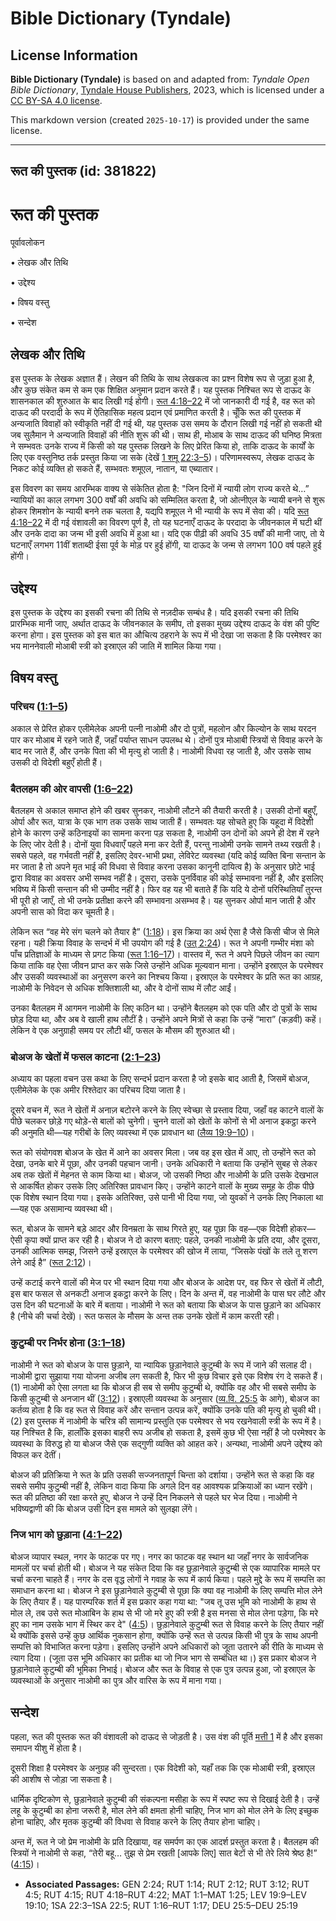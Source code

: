 # Bible Dictionary (Tyndale)

## License Information

**Bible Dictionary (Tyndale)** is based on and adapted from: _Tyndale Open Bible Dictionary_, [Tyndale House Publishers](https://tyndaleopenresources.com/), 2023, which is licensed under a [CC BY-SA 4.0 license](https://creativecommons.org/licenses/by-sa/4.0/legalcode.en).

This markdown version (created `2025-10-17`) is provided under the same license.



--------------------------------

## रूत की पुस्तक (id: 381822)

रूत की पुस्तक
=============

पूर्वावलोकन

• लेखक और तिथि

• उद्देश्य

• विषय वस्तु

• सन्देश 

लेखक और तिथि
------------

इस पुस्तक के लेखक अज्ञात हैं। लेखन की तिथि के साथ लेखकत्व का प्रश्न विशेष रूप से जुड़ा हुआ है, और कुछ संकेत कम से कम एक शिक्षित अनुमान प्रदान करते हैं। यह पुस्तक निश्चित रूप से दाऊद के शासनकाल की शुरुआत के बाद लिखी गई होगी। [रूत 4:18–22](https://ref.ly/Ruth4:18-Ruth4:22) में जो जानकारी दी गई है, वह रूत को दाऊद की परदादी के रूप में ऐतिहासिक महत्व प्रदान एवं प्रमाणित करती है। चूँकि रूत की पुस्तक में अन्यजाति विवाहों को स्वीकृति नहीं दी गई थी, यह पुस्तक उस समय के दौरान लिखी गई नहीं हो सकती थी जब सुलैमान ने अन्यजाति विवाहों की नीति शुरू की थी। साथ ही, मोआब के साथ दाऊद की घनिष्ठ मित्रता ने सम्भवतः उनके राज्य में किसी को यह पुस्तक लिखने के लिए प्रेरित किया हो, ताकि दाऊद के कार्यों के लिए एक वस्तुनिष्ठ तर्क प्रस्तुत किया जा सके (देखें [1 शमू 22:3–5](https://ref.ly/1Sam22:3-1Sam22:5))। परिणामस्वरूप, लेखक दाऊद के निकट कोई व्यक्ति हो सकते हैं, सम्भवतः शमूएल, नातान, या एब्यातार।

इस विवरण का समय आरम्भिक वाक्य से संकेतित होता है: "जिन दिनों में न्यायी लोग राज्य करते थे…” न्यायियों का काल लगभग 300 वर्षों की अवधि को सम्मिलित करता है, जो ओत्नीएल के न्यायी बनने से शुरू होकर शिमशोन के न्यायी बनने तक चलता है, यद्यपि शमूएल ने भी न्यायी के रूप में सेवा की। यदि [रूत 4:18–22](https://ref.ly/Ruth4:18-Ruth4:22) में दी गई वंशावली का विवरण पूर्ण है, तो यह घटनाएँ दाऊद के परदादा के जीवनकाल में घटी थीं और उनके दादा का जन्म भी इसी अवधि में हुआ था। यदि एक पीढ़ी की अवधि 35 वर्षों की मानी जाए, तो ये घटनाएँ लगभग 11वीं शताब्दी ईसा पूर्व के मोड़ पर हुई होंगी, या दाऊद के जन्म से लगभग 100 वर्ष पहले हुई होंगी।

उद्देश्य
--------

इस पुस्तक के उद्देश्य का इसकी रचना की तिथि से नज़दीक सम्बंध है। यदि इसकी रचना की तिथि प्रारम्भिक मानी जाए, अर्थात दाऊद के जीवनकाल के समीप, तो इसका मुख्य उद्देश्य दाऊद के वंश की पुष्टि करना होगा। इस पुस्तक को इस बात का औचित्य ठहराने के रूप में भी देखा जा सकता है कि परमेश्वर का भय माननेवाली मोआबी स्त्री को इस्राएल की जाति में शामिल किया गया।

विषय वस्तु
----------

### परिचय ([1:1–5](https://ref.ly/Ruth1:1-Ruth1:5))

अकाल से प्रेरित होकर एलीमेलेक अपनी पत्नी नाओमी और दो पुत्रों, महलोन और किल्योन के साथ यरदन पार कर मोआब में रहने जाते हैं, जहाँ पर्याप्त साधन उपलब्ध थे। दोनों पुत्र मोआबी स्त्रियों से विवाह करने के बाद मर जाते हैं, और उनके पिता की भी मृत्यु हो जाती है। नाओमी विधवा रह जाती है, और उसके साथ उसकी दो विदेशी बहुएँ होती हैं।

### बैतलहम की ओर वापसी ([1:6–22](https://ref.ly/Ruth1:6-Ruth1:22))

बैतलहम से अकाल समाप्त होने की खबर सुनकर, नाओमी लौटने की तैयारी करती है। उसकी दोनों बहुएँ, ओर्पा और रूत, यात्रा के एक भाग तक उसके साथ जाती हैं। सम्भवतः यह सोचते हुए कि यहूदा में विदेशी होने के कारण उन्हें कठिनाइयों का सामना करना पड़ सकता है, नाओमी उन दोनों को अपने ही देश में रहने के लिए जोर देती है। दोनों युवा विधवाएँ पहले मना कर देती हैं, परन्तु नाओमी उनके सामने तथ्य रखती है। सबसे पहले, वह गर्भवती नहीं है, इसलिए देवर\-भाभी प्रथा, लेविरेट व्यवस्था (यदि कोई व्यक्ति बिना सन्तान के मर जाता है तो अपने मृत भाई की विधवा से विवाह करना उसका कानूनी दायित्व है) के अनुसार छोटे भाई द्वारा विवाह का अवसर अभी सम्भव नहीं है। दूसरा, उसके पुनर्विवाह की कोई सम्भावना नहीं है, और इसलिए भविष्य में किसी सन्तान की भी उम्मीद नहीं है। फिर वह यह भी बताते हैं कि यदि ये दोनों परिस्थितियाँ तुरन्त भी पूरी हो जाएँ, तो भी उनके प्रतीक्षा करने की सम्भावना असम्भव है। यह सुनकर ओर्पा मान जाती है और अपनी सास को विदा कर चूमती है।

लेकिन रूत “वह मेरे संग चलने को तैयार है” ([1:18](https://ref.ly/Ruth1:18))। इस क्रिया का अर्थ ऐसा है जैसे किसी चीज से मिले रहना। यही क्रिया विवाह के सन्दर्भ में भी उपयोग की गई है ([उत् 2:24](https://ref.ly/Gen2:24))। रूत ने अपनी गम्भीर मंशा को पाँच प्रतिज्ञाओं के माध्यम से प्रगट किया ([रूत 1:16–17](https://ref.ly/Ruth1:16-Ruth1:17))। वास्तव में, रूत ने अपने पिछले जीवन का त्याग किया ताकि वह ऐसा जीवन प्राप्त कर सके जिसे उन्होंने अधिक मूल्यवान माना। उन्होंने इस्राएल के परमेश्वर और उसकी व्यवस्थाओं का अनुसरण करने का निश्चय किया। इस्राएल के परमेश्वर के प्रति रूत का आग्रह, नाओमी के निवेदन से अधिक शक्तिशाली था, और वे दोनों साथ में लौट आईं।

उनका बैतलहम में आगमन नाओमी के लिए कठिन था। उन्होंने बैतलहम को एक पति और दो पुत्रों के साथ छोड़ दिया था, और अब वे खाली हाथ लौटीं है। उन्होंने अपने मित्रों से कहा कि उन्हें “मारा” (कड़वी) कहें। लेकिन वे एक अनुग्राही समय पर लौटी थीं, फसल के मौसम की शुरुआत थी।

### बोअज के खेतों में फसल काटना ([2:1–23](https://ref.ly/Ruth2:1-Ruth2:23))

अध्याय का पहला वचन उस कथा के लिए सन्दर्भ प्रदान करता है जो इसके बाद आती है, जिसमें बोअज, एलीमेलेक के एक अमीर रिश्तेदार का परिचय दिया जाता है।

दूसरे वचन में, रूत ने खेतों में अनाज़ बटोरने करने के लिए स्वेच्छा से प्रस्ताव दिया, जहाँ वह काटने वालों के पीछे चलकर छोड़े गए थोड़े\-से बालों को चुनेगी। चुनने वालों को खेतों के कोनों से भी अनाज इकट्ठा करने की अनुमति थी—यह गरीबों के लिए व्यवस्था में एक प्रावधान था ([लैव्य 19:9–10](https://ref.ly/Lev19:9-Lev19:10))।

रूत को संयोगवश बोअज के खेत में आने का अवसर मिला। जब वह इस खेत में आए, तो उन्होंने रूत को देखा, उनके बारे में पूछा, और उनकी पहचान जानी। उनके अधिकारी ने बताया कि उन्होंने सुबह से लेकर अब तक खेतों में मेहनत से काम किया था। बोअज, जो उसकी निष्ठा और नाओमी के प्रति उसके देखभाल से आकर्षित होकर उसके लिए अतिरिक्त प्रावधान किए। उन्होंने काटने वालों के मुख्य समूह के ठीक पीछे एक विशेष स्थान दिया गया। इसके अतिरिक्त, उसे पानी भी दिया गया, जो युवकों ने उनके लिए निकाला था—यह एक असामान्य व्यवस्था थी।

रूत, बोअज के सामने बड़े आदर और विनम्रता के साथ गिरते हुए, यह पूछा कि वह—एक विदेशी होकर—ऐसी कृपा क्यों प्राप्त कर रही है। बोअज ने दो कारण बताए: पहले, उनकी नाओमी के प्रति दया, और दूसरा, उनकी आत्मिक समझ, जिसने उन्हें इस्राएल के परमेश्वर की खोज में लाया, “जिसके पंखों के तले तू शरण लेने आई है” ([रूत 2:12](https://ref.ly/Ruth2:12))।

उन्हें कटाई करने वालों की मेज पर भी स्थान दिया गया और बोअज के आदेश पर, वह फिर से खेतों में लौटी, इस बार फसल से अनकटी अनाज इकट्ठा करने के लिए। दिन के अन्त में, वह नाओमी के पास घर लौटे और उस दिन की घटनाओं के बारे में बताया। नाओमी ने रूत को बताया कि बोअज के पास छुड़ाने का अधिकार है (नीचे की चर्चा देखें)। रूत फसल के मौसम के अन्त तक उनके खेतों में काम करती रही।

### कुटुम्बी पर निर्भर होना ([3:1–18](https://ref.ly/Ruth3:1-Ruth3:18))

नाओमी ने रूत को बोअज के पास छुड़ाने, या न्यायिक छुड़ानेवाले कुटुम्बी के रूप में जाने की सलाह दी। नाओमी द्वारा सुझाया गया योजना अजीब लग सकती है, फिर भी कुछ विचार इसे एक विशेष रंग दे सकते हैं। (1\) नाओमी को ऐसा लगता था कि बोअज ही सब से समीप कुटुम्बी थे, क्योंकि वह और भी सबसे समीप के किसी कुटुम्बी से अनजान थीं ([3:12](https://ref.ly/Ruth3:12))। इस्राएली व्यवस्था के अनुसार ([व्य.वि. 25:5](https://ref.ly/Deut25:5-Deut25:19) के आगे), बोअज का कर्तव्य होता है कि वह रूत से विवाह करें और सन्तान उत्पन्न करें, क्योंकि उनके पति की मृत्यु हो चुकी थी। (2\) इस पुस्तक में नाओमी के चरित्र की सामान्य प्रस्तुति एक परमेश्वर से भय रखनेवाली स्त्री के रूप में है। यह निश्चित है कि, हालाँकि इसका बाहरी रूप अजीब हो सकता है, इसमें कुछ भी ऐसा नहीं है जो परमेश्वर के व्यवस्था के विरुद्ध हो या बोअज जैसे एक सद्गुणी व्यक्ति को आहत करे। अन्यथा, नाओमी अपने उद्देश्य को विफल कर देतीं।

बोअज की प्रतिक्रिया ने रूत के प्रति उसकी सज्जनतापूर्ण चिन्ता को दर्शाया। उन्होंने रूत से कहा कि वह सबसे समीप कुटुम्बी नहीं है, लेकिन वादा किया कि अगले दिन वह आवश्यक प्रक्रियाओं का ध्यान रखेंगे। रूत की प्रतिष्ठा की रक्षा करते हुए, बोअज ने उन्हें दिन निकलने से पहले घर भेज दिया। नाओमी ने भविष्यद्वाणी की कि बोअज उसी दिन इस मामले को सुलझा लेंगे।

### निज भाग को छुड़ाना ([4:1–22](https://ref.ly/Ruth4:1-Ruth4:22))

बोअज व्यापार स्थल, नगर के फाटक पर गए। नगर का फाटक वह स्थान था जहाँ नगर के सार्वजनिक मामलों पर चर्चा होती थी। बोअज ने यह संकेत दिया कि वह छुड़ानेवाले कुटुम्बी से एक व्यापारिक मामले पर चर्चा करना चाहते हैं। नगर के दस वृद्ध लोगों ने गवाह के रूप में कार्य किया। पहले मुद्दे के रूप में सम्पत्ति का समाधान करना था। बोअज ने इस छुड़ानेवाले कुटुम्बी से पूछा कि क्या वह नाओमी के लिए सम्पत्ति मोल लेने के लिए तैयार हैं। यह पारम्परिक शर्त में इस प्रकार कहा गया था: "जब तू उस भूमि को नाओमी के हाथ से मोल ले, तब उसे रूत मोआबिन के हाथ से भी जो मरे हुए की स्त्री है इस मनसा से मोल लेना पड़ेगा, कि मरे हुए का नाम उसके भाग में स्थिर कर दे" ([4:5](https://ref.ly/Ruth4:5))। छुड़ानेवाले कुटुम्बी रूत से विवाह करने के लिए तैयार नहीं थे क्योंकि इससे उन्हें कुछ आर्थिक नुकसान होगा, क्योंकि उन्हें रूत से उत्पन्न किसी भी पुत्र के साथ अपनी सम्पत्ति को विभाजित करना पड़ेगा। इसलिए उन्होंने अपने अधिकारों को जूता उतारने की रीति के माध्यम से त्याग दिया। (जूता उस भूमि अधिकार का प्रतीक था जो निज भाग से सम्बंधित था।) इस प्रकार बोअज ने छुड़ानेवाले कुटुम्बी की भूमिका निभाई। बोअज और रूत के विवाह से एक पुत्र उत्पन्न हुआ, जो इस्राएल के व्यवस्थाओं के अनुसार नाओमी का पुत्र और वारिस के रूप में माना गया।

सन्देश
------

पहला, रूत की पुस्तक रूत की वंशावली को दाऊद से जोड़ती है। उस वंश की पूर्ति [मत्ती 1](https://ref.ly/Matt1:1-Matt1:25) में है और इसका समापन यीशु में होता है।

दूसरी शिक्षा है परमेश्वर के अनुग्रह की सुन्दरता। एक विदेशी को, यहाँ तक कि एक मोआबी स्त्री, इस्राएल की आशीष से जोड़ा जा सकता है।

धार्मिक दृष्टिकोण से, छुड़ानेवाले कुटुम्बी की संकल्पना मसीहा के रूप में स्पष्ट रूप से दिखाई देती है। उन्हें लहू के कुटुम्बी का होना जरूरी है, मोल लेने की क्षमता होनी चाहिए, निज भाग को मोल लेने के लिए इच्छुक होना चाहिए, और मृतक कुटुम्बी की विधवा से विवाह करने के लिए तैयार होना चाहिए।

अन्त में, रूत ने जो प्रेम नाओमी के प्रति दिखाया, वह समर्पण का एक आदर्श प्रस्तुत करता है। बैतलहम की स्त्रियों ने नाओमी से कहा, “तेरी बहू… तुझ से प्रेम रखती \[आपके लिए] सात बेटों से भी तेरे लिये श्रेष्ठ है!” ([4:15](https://ref.ly/Ruth4:15))।

* **Associated Passages:** GEN 2:24; RUT 1:14; RUT 2:12; RUT 3:12; RUT 4:5; RUT 4:15; RUT 4:18–RUT 4:22; MAT 1:1–MAT 1:25; LEV 19:9–LEV 19:10; 1SA 22:3–1SA 22:5; RUT 1:16–RUT 1:17; DEU 25:5–DEU 25:19

